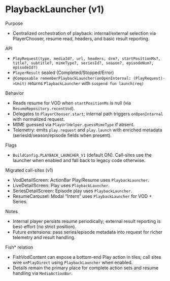 # PlaybackLauncher (v1)

Purpose
- Centralized orchestration of playback: internal/external selection via PlayerChooser, resume read, headers, and basic result reporting.

API
- `PlayRequest(type, mediaId?, url, headers, drm?, startPositionMs?, title?, subtitle?, mimeType?, seriesId?, season?, episodeNum?, episodeId?)`
- `PlayerResult` sealed (Completed/Stopped/Error)
- `@Composable rememberPlaybackLauncher(onOpenInternal: (PlayRequest)->Unit)` returns `PlaybackLauncher` with `suspend fun launch(req)`

Behavior
- Reads resume for VOD when `startPositionMs` is null (via `ResumeRepository.recentVod`).
- Delegates to `PlayerChooser.start`; internal path triggers `onOpenInternal` with normalized request.
- MIME guessed via `PlayUrlHelper.guessMimeType` if absent.
- Telemetry: emits `play.request` and `play.launch` with enriched metadata (seriesId/season/episode fields when present).

Flags
- `BuildConfig.PLAYBACK_LAUNCHER_V1` (default ON). Call-sites use the launcher when enabled and fall back to legacy code otherwise.

Migrated call-sites (v1)
- VodDetailScreen: ActionBar Play/Resume uses `PlaybackLauncher`.
- LiveDetailScreen: Play uses `PlaybackLauncher`.
- SeriesDetailScreen: Episode play uses `PlaybackLauncher`.
- ResumeCarousel: Modal “Intern” uses `PlaybackLauncher` for VOD + Series.

Notes
- Internal player persists resume periodically; external result reporting is best-effort (no strict position).
- Future extensions: pass series/episode metadata into request for richer telemetry and result handling.

Fish* relation
- FishVodContent can expose a bottom-end Play action in tiles; call sites wire `onPlayDirect` using `PlaybackLauncher` when enabled.
- Details remain the primary place for complete action sets and resume handling via `MediaActionBar`.
